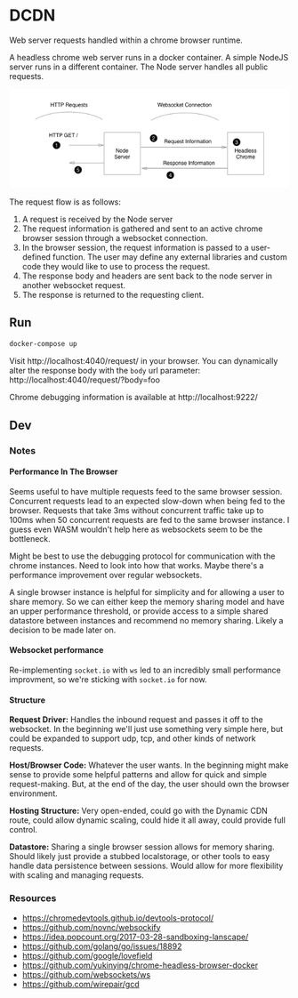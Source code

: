 # DCDN

Web server requests handled within a chrome browser runtime.

A headless chrome web server runs in a docker container. A simple NodeJS server runs in a different container. The Node server handles all public requests.

![](request-diagram.png?1 "Optional title")

The request flow is as follows:

1. A request is received by the Node server
2. The request information is gathered and sent to an active chrome browser session through a websocket connection. 
3. In the browser session, the request information is passed to a user-defined function. The user may define any external libraries and custom code they would like to use to process the request.
4. The response body and headers are sent back to the node server in another websocket request.
5. The response is returned to the requesting client.

## Run

```bash
docker-compose up
```

Visit http://localhost:4040/request/ in your browser. You can dynamically alter the response body with the `body` url parameter: http://localhost:4040/request/?body=foo

Chrome debugging information is available at http://localhost:9222/


## Dev

### Notes

#### Performance In The Browser

Seems useful to have multiple requests feed to the same browser session. Concurrent requests lead to an expected slow-down when being fed to the browser. Requests that take 3ms without concurrent traffic take up to 100ms when 50 concurrent requests are fed to the same browser instance. I guess even WASM wouldn't help here as websockets seem to be the bottleneck. 

Might be best to use the debugging protocol for communication with the chrome instances. Need to look into how that works. Maybe there's a performance improvement over regular websockets. 

A single browser instance is helpful for simplicity and for allowing a user to share memory. So we can either keep the memory sharing model and have an upper performance threshold, or provide access to a simple shared datastore between instances and recommend no memory sharing. Likely a decision to be made later on. 

#### Websocket performance

Re-implementing `socket.io` with `ws` led to an incredibly small performance improvment, so we're sticking with `socket.io` for now.

#### Structure

**Request Driver:** Handles the inbound request and passes it off to the websocket. In the beginning we'll just use something very simple here, but could be expanded to support udp, tcp, and other kinds of network requests.

**Host/Browser Code:** Whatever the user wants. In the beginning might make sense to provide some helpful patterns and allow for quick and simple request-making. But, at the end of the day, the user should own the browser environment.

**Hosting Structure:** Very open-ended, could go with the Dynamic CDN route, could allow dynamic scaling, could hide it all away, could provide full control. 

**Datastore:** Sharing a single browser session allows for memory sharing. Should likely just provide a stubbed localstorage, or other tools to easy handle data persistence between sessions. Would allow for more flexibility with scaling and managing requests. 



### Resources

 - https://chromedevtools.github.io/devtools-protocol/
 - https://github.com/novnc/websockify
 - https://idea.popcount.org/2017-03-28-sandboxing-lanscape/
 - https://github.com/golang/go/issues/18892
 - https://github.com/google/lovefield  
 - https://github.com/yukinying/chrome-headless-browser-docker
 - https://github.com/websockets/ws
 - https://github.com/wirepair/gcd